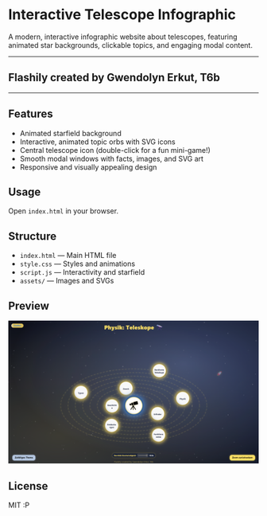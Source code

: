 # Interactive Telescope Infographic

A modern, interactive infographic website about telescopes, featuring animated star backgrounds, clickable topics, and engaging modal content.

---

## Flashily created by Gwendolyn Erkut, T6b

---

## Features

- Animated starfield background
- Interactive, animated topic orbs with SVG icons
- Central telescope icon (double-click for a fun mini-game!)
- Smooth modal windows with facts, images, and SVG art
- Responsive and visually appealing design

## Usage

Open `index.html` in your browser.

## Structure

- `index.html` — Main HTML file
- `style.css` — Styles and animations
- `script.js` — Interactivity and starfield
- `assets/` — Images and SVGs

## Preview

![Preview Screenshot](assets/preview.png)

## License

MIT :P
